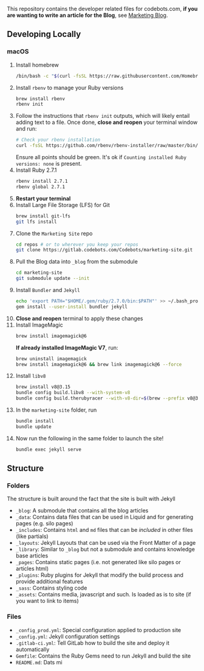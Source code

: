 This repository contains the developer related files for codebots.com, **if you are
wanting to write an article for the Blog**, see [Marketing Blog](https://gitlab.codebots.com/Codebots/codebots-blog).

## Developing Locally

### macOS

1. Install homebrew
    ```bash
    /bin/bash -c "$(curl -fsSL https://raw.githubusercontent.com/Homebrew/install/master/install.sh)"
    ```
2. Install `rbenv` to manage your Ruby versions
    ```bash
    brew install rbenv
    rbenv init
    ```
4. Follow the instructions that `rbenv init` outputs, which will likely entail adding text to a file. Once done, **close and reopen** your terminal window and run:
    ```bash
    # Check your rbenv installation
    curl -fsSL https://github.com/rbenv/rbenv-installer/raw/master/bin/rbenv-doctor | bash
    ```
    Ensure all points should be green. It's ok if `Counting installed Ruby versions: none` is present.
5. Install Ruby 2.7.1
    ```bash
    rbenv install 2.7.1
    rbenv global 2.7.1
    ```
6. **Restart your terminal**
6. Install Large File Storage (LFS) for Git
    ```bash
    brew install git-lfs
    git lfs install
    ```
7. Clone the `Marketing Site` repo
    ```bash
    cd repos # or to wherever you keep your repos
    git clone https://gitlab.codebots.com/Codebots/marketing-site.git
    ```
8. Pull the Blog data into `_blog` from the submodule
    ```bash
    cd marketing-site
    git submodule update --init
    ```
9. Install `Bundler` and `Jekyll`
    ```bash
    echo 'export PATH="$HOME/.gem/ruby/2.7.0/bin:$PATH"' >> ~/.bash_profile
    gem install --user-install bundler jekyll
    ```
10. **Close and reopen** terminal to apply these changes
11. Install ImageMagic
    ```bash
    brew install imagemagick@6
    ```
    **If already installed ImageMagic V7**, run:
    ```bash
    brew uninstall imagemagick
    brew install imagemagick@6 && brew link imagemagick@6 --force
    ```
11. Install `libv8`
    ```bash
    brew install v8@3.15
    bundle config build.libv8 --with-system-v8
    bundle config build.therubyracer --with-v8-dir=$(brew --prefix v8@3.15)
    ```
12. In the `marketing-site` folder, run
    ```bash
    bundle install
    bundle update
    ```
13. Now run the following in the same folder to launch the site!
    ```bash
    bundle exec jekyll serve
    ```

## Structure

### Folders

The structure is built around the fact that the site is built with Jekyll

* `_blog`: A submodule that contains all the blog articles
* `_data`: Contains data files that can be used in Liquid and for generating pages (e.g. silo pages)
* `_includes`: Contains `html` and `md` files that can be *included* in other files (like partials)
* `_layouts`: Jekyll Layouts that can be used via the Front Matter of a page
* `_library`: Similar to `_blog` but not a submodule and contains knowledge base articles
* `_pages`: Contains static pages (i.e. not generated like silo pages or articles html)
* `_plugins`: Ruby plugins for Jekyll that modify the build process and provide additional features
* `_sass`: Contains styling code
* `_assets`: Contains media, javascript and such. Is loaded as is to site (if you want to link to items)

### Files

* `_config_prod.yml`: Special configuration applied to production site
* `_config.yml`: Jekyll configuration settings
* `.gitlab-ci.yml`: Tell GitLab how to build the site and deploy it automatically
* `Gemfile`: Contains the Ruby Gems need to run Jekyll and build the site
* `README.md`: Dats mi


